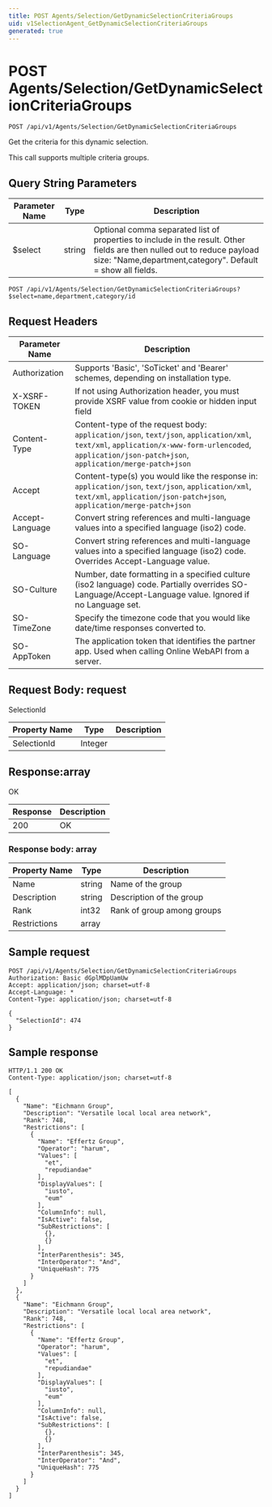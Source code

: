 ```yaml
---
title: POST Agents/Selection/GetDynamicSelectionCriteriaGroups
uid: v1SelectionAgent_GetDynamicSelectionCriteriaGroups
generated: true
---
```


# POST Agents/Selection/GetDynamicSelectionCriteriaGroups

```http
POST /api/v1/Agents/Selection/GetDynamicSelectionCriteriaGroups
```

Get the criteria for this dynamic selection.


This call supports multiple criteria groups.






## Query String Parameters

| Parameter Name | Type |  Description |
|----------------|------|--------------|
| $select | string |  Optional comma separated list of properties to include in the result. Other fields are then nulled out to reduce payload size: "Name,department,category". Default = show all fields. |

```http
POST /api/v1/Agents/Selection/GetDynamicSelectionCriteriaGroups?$select=name,department,category/id
```


## Request Headers

| Parameter Name | Description |
|----------------|-------------|
| Authorization  | Supports 'Basic', 'SoTicket' and 'Bearer' schemes, depending on installation type. |
| X-XSRF-TOKEN   | If not using Authorization header, you must provide XSRF value from cookie or hidden input field |
| Content-Type | Content-type of the request body: `application/json`, `text/json`, `application/xml`, `text/xml`, `application/x-www-form-urlencoded`, `application/json-patch+json`, `application/merge-patch+json` |
| Accept         | Content-type(s) you would like the response in: `application/json`, `text/json`, `application/xml`, `text/xml`, `application/json-patch+json`, `application/merge-patch+json` |
| Accept-Language | Convert string references and multi-language values into a specified language (iso2) code. |
| SO-Language | Convert string references and multi-language values into a specified language (iso2) code. Overrides Accept-Language value. |
| SO-Culture | Number, date formatting in a specified culture (iso2 language) code. Partially overrides SO-Language/Accept-Language value. Ignored if no Language set. |
| SO-TimeZone | Specify the timezone code that you would like date/time responses converted to. |
| SO-AppToken | The application token that identifies the partner app. Used when calling Online WebAPI from a server. |

## Request Body: request 

SelectionId 

| Property Name | Type |  Description |
|----------------|------|--------------|
| SelectionId | Integer |  |

## Response:array

OK

| Response | Description |
|----------------|-------------|
| 200 | OK |

### Response body: array

| Property Name | Type |  Description |
|----------------|------|--------------|
| Name | string | Name of the group |
| Description | string | Description of the group |
| Rank | int32 | Rank of group among groups |
| Restrictions | array |  |

## Sample request

```http!
POST /api/v1/Agents/Selection/GetDynamicSelectionCriteriaGroups
Authorization: Basic dGplMDpUamUw
Accept: application/json; charset=utf-8
Accept-Language: *
Content-Type: application/json; charset=utf-8

{
  "SelectionId": 474
}
```

## Sample response

```http_
HTTP/1.1 200 OK
Content-Type: application/json; charset=utf-8

[
  {
    "Name": "Eichmann Group",
    "Description": "Versatile local local area network",
    "Rank": 748,
    "Restrictions": [
      {
        "Name": "Effertz Group",
        "Operator": "harum",
        "Values": [
          "et",
          "repudiandae"
        ],
        "DisplayValues": [
          "iusto",
          "eum"
        ],
        "ColumnInfo": null,
        "IsActive": false,
        "SubRestrictions": [
          {},
          {}
        ],
        "InterParenthesis": 345,
        "InterOperator": "And",
        "UniqueHash": 775
      }
    ]
  },
  {
    "Name": "Eichmann Group",
    "Description": "Versatile local local area network",
    "Rank": 748,
    "Restrictions": [
      {
        "Name": "Effertz Group",
        "Operator": "harum",
        "Values": [
          "et",
          "repudiandae"
        ],
        "DisplayValues": [
          "iusto",
          "eum"
        ],
        "ColumnInfo": null,
        "IsActive": false,
        "SubRestrictions": [
          {},
          {}
        ],
        "InterParenthesis": 345,
        "InterOperator": "And",
        "UniqueHash": 775
      }
    ]
  }
]
```